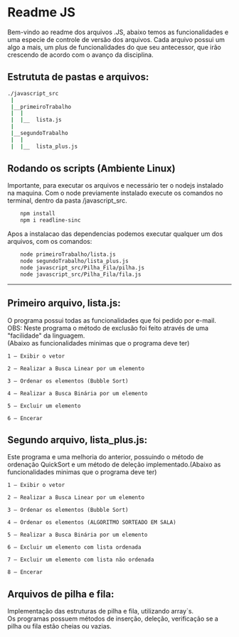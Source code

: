 # Readme JS

Bem-vindo ao readme dos arquivos .JS, abaixo temos as funcionalidades e
uma especie de controle de versão dos arquivos. Cada arquivo possui 
um algo a mais, um plus de funcionalidades do que seu antecessor, que irão
crescendo de acordo com o avanço da disciplina.

## Estrututa de pastas e arquivos:  

```bash
./javascript_src  
 |
 |__primeiroTrabalho
 |	|
 |	|__  lista.js
 |
 |__segundoTrabalho
 |	|
 |	|__  lista_plus.js
 ```
 ## Rodando os scripts (Ambiente Linux)  
 
Importante, para executar os arquivos e necessário ter o nodejs instalado na maquina. Com o node previamente instalado execute os comandos no terminal, dentro da pasta /javascript_src.

```bash
	npm install
	npm i readline-sinc
```

Apos a instalacao das dependencias podemos executar qualquer um dos arquivos, com os comandos:

```bash
	node primeiroTrabalho/lista.js
	node segundoTrabalho/lista_plus.js
	node javascript_src/Pilha_Fila/pilha.js
	node javascript_src/Pilha_Fila/fila.js
```
-----

## Primeiro arquivo, lista.js: 
O programa possui todas as funcionalidades que foi pedido por e-mail.
OBS: Neste programa o método de exclusão foi feito através de uma
"facilidade" da linguagem.  
(Abaixo as funcionalidades minimas que o programa deve ter) 

```
1 – Exibir o vetor

2 – Realizar a Busca Linear por um elemento

3 – Ordenar os elementos (Bubble Sort)

4 – Realizar a Busca Binária por um elemento

5 – Excluir um elemento

6 – Encerar

```

## Segundo arquivo, lista_plus.js:
Este programa e uma melhoria do anterior, possuindo o método de ordenação
QuickSort e um método de deleção implementado.(Abaixo as funcionalidades minimas que o programa deve ter)   

```
1 – Exibir o vetor

2 – Realizar a Busca Linear por um elemento

3 – Ordenar os elementos (Bubble Sort)

4 – Ordenar os elementos (ALGORITMO SORTEADO EM SALA)  

5 – Realizar a Busca Binária por um elemento

6 – Excluir um elemento com lista ordenada

7 – Excluir um elemento com lista não ordenada  

8 – Encerar

```

## Arquivos de pilha e fila:
Implementação das estruturas de pilha e fila, utilizando array`s.  
Os programas possuem métodos de inserção, deleção, verificação se a pilha ou fila estão cheias ou vazias.


